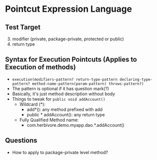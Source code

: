 # Pointcut Expression Language

## Test Target

3. modifier (private, package-private, protected or public)
4. return type

## Syntax for Execution Pointcuts (Applies to Execution of methods)

* `execution(modifiers-pattern? return-type-pattern declaring-type-pattern? method-name-pattern(param-pattern) throws-pattern?)`
* The pattern is optional if it has question mark(?)
* Basically, it's just method description without body
* Things to tweak for `public void addAccount()`
   * Wildcard (*):
      - add*(): any method prefixed with add
      - public * addAccount(): any return type
   * Fully Qualified Method name:
      - com.herbivore.demo.myapp.dao.*.addAccount()

## Questions

* How to apply to package-private level method? 